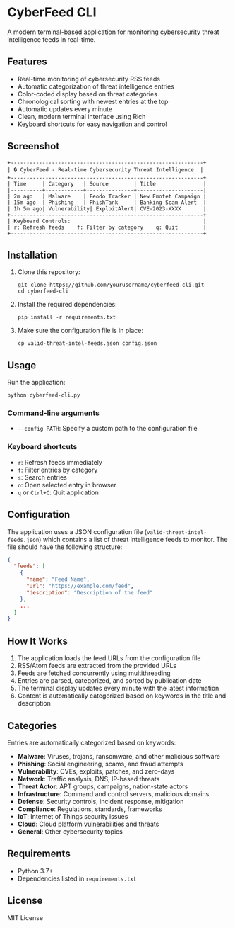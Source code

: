 # CyberFeed CLI

A modern terminal-based application for monitoring cybersecurity threat intelligence feeds in real-time.

## Features

- Real-time monitoring of cybersecurity RSS feeds
- Automatic categorization of threat intelligence entries
- Color-coded display based on threat categories
- Chronological sorting with newest entries at the top
- Automatic updates every minute
- Clean, modern terminal interface using Rich
- Keyboard shortcuts for easy navigation and control

## Screenshot

```
+-------------------------------------------------------------+
| 🔒 CyberFeed - Real-time Cybersecurity Threat Intelligence  |
+-------------------------------------------------------------+
| Time     | Category   | Source        | Title               |
|----------+------------+---------------+---------------------|
| 2m ago   | Malware    | Feodo Tracker | New Emotet Campaign |
| 15m ago  | Phishing   | PhishTank     | Banking Scam Alert  |
| 1h 5m ago| Vulnerability| ExploitAlert| CVE-2023-XXXX       |
+-------------------------------------------------------------+
| Keyboard Controls:                                          |
| r: Refresh feeds    f: Filter by category    q: Quit        |
+-------------------------------------------------------------+
```

## Installation

1. Clone this repository:
   ```
   git clone https://github.com/yourusername/cyberfeed-cli.git
   cd cyberfeed-cli
   ```

2. Install the required dependencies:
   ```
   pip install -r requirements.txt
   ```

3. Make sure the configuration file is in place:
   ```
   cp valid-threat-intel-feeds.json config.json
   ```

## Usage

Run the application:

```
python cyberfeed-cli.py
```

### Command-line arguments

- `--config PATH`: Specify a custom path to the configuration file

### Keyboard shortcuts

- `r`: Refresh feeds immediately
- `f`: Filter entries by category
- `s`: Search entries
- `o`: Open selected entry in browser
- `q` or `Ctrl+C`: Quit application

## Configuration

The application uses a JSON configuration file (`valid-threat-intel-feeds.json`) which contains a list of threat intelligence feeds to monitor. The file should have the following structure:

```json
{
  "feeds": [
    {
      "name": "Feed Name",
      "url": "https://example.com/feed",
      "description": "Description of the feed"
    },
    ...
  ]
}
```

## How It Works

1. The application loads the feed URLs from the configuration file
2. RSS/Atom feeds are extracted from the provided URLs
3. Feeds are fetched concurrently using multithreading
4. Entries are parsed, categorized, and sorted by publication date
5. The terminal display updates every minute with the latest information
6. Content is automatically categorized based on keywords in the title and description

## Categories

Entries are automatically categorized based on keywords:

- **Malware**: Viruses, trojans, ransomware, and other malicious software
- **Phishing**: Social engineering, scams, and fraud attempts
- **Vulnerability**: CVEs, exploits, patches, and zero-days
- **Network**: Traffic analysis, DNS, IP-based threats
- **Threat Actor**: APT groups, campaigns, nation-state actors
- **Infrastructure**: Command and control servers, malicious domains
- **Defense**: Security controls, incident response, mitigation
- **Compliance**: Regulations, standards, frameworks
- **IoT**: Internet of Things security issues
- **Cloud**: Cloud platform vulnerabilities and threats
- **General**: Other cybersecurity topics

## Requirements

- Python 3.7+
- Dependencies listed in `requirements.txt`

## License

MIT License
